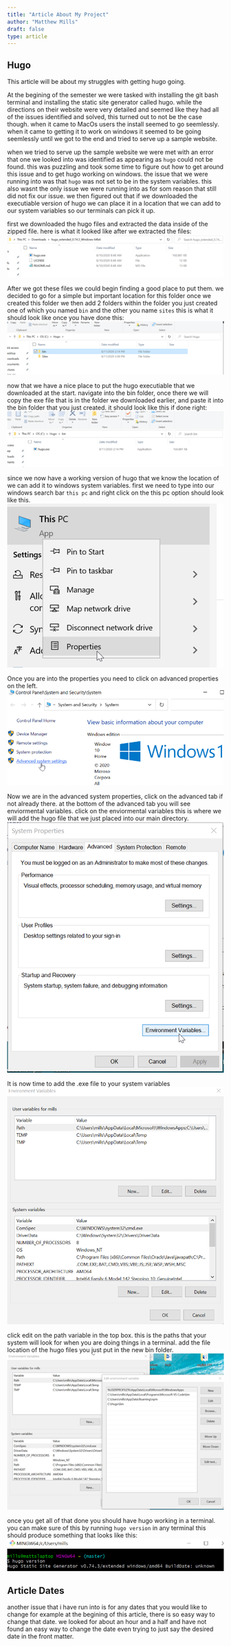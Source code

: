 ```yaml
---
title: "Article About My Project"
author: "Matthew Mills"
draft: false
type: article
---
```


## Hugo

This article will be about my struggles with getting hugo going.

At the begining of the semester we were tasked with installing the git bash terminal and installing the static site generator called hugo. while the directions on their website were very detailed and seemed like they had all of the issues identified and solved, this turned out to not be the case though. when it came to MacOs users the install seemed to go seemlessly. when it came to getting it to work on windows it seemed to be going seemlessly until we got to the end and tried to serve up a sample website.

when we tried to serve up the sample website we were met with an error that one we looked into was identified as appearing as `hugo` could not be found. this was puzzling and took some time to figure out how to get around this issue and to get hugo working on windows. the issue that we were running into was that `hugo` was not set to be in the system variables. this also wasnt the only issue we were running into as for som reason that still did not fix our issue. we then figured out that if we downloaded the executiable version of hugo we can place it in a location that we can add to our system variables so our terminals can pick it up.

first we downloaded the hugo files and extracted the data inside of the zipped file. here is what it looked like after we extracted the files:
 ![a table](hugo_download.png)

After we got these files we could begin finding a good place to put them. we decided to go for a simple but important location for this folder once we created this folder we then add 2 folders within the folder you just created one of which you named `bin` and the other you name `sites` this is what it should look like once you have done this:
 ![a table](hugo_folder.png)

now that we have a nice place to put the hugo executiable that we downloaded at the start. navigate into the bin folder, once there we will copy the exe file that is in the folder we downloaded earlier, and paste it into the bin folder that you just created. it should look like this if done right:
 ![a table](hugo_bin.png)

since we now have a working version of hugo that we know the location of we can add it to windows system variables. first we need to type into our windows search bar `this pc` and right click on the this pc option should look like this.
 ![a table](this_pc.png)

Once you are into the properties you need to click on advanced properties on the left.
 ![a table](adv_prop.png)

Now we are in the advanced system properties, click on the advanced tab if not already there. at the bottom of the advanced tab you will see enviormental variables. click on the enviormental variables this is where we will add the hugo file that we just placed into our main directory.
 ![a table](system_variable.png)

It is now time to add the .exe file to your system variables
 ![a table](env_variable.png)

click edit on the path variable in the top box. this is the paths that your system will look for when you are doing things in a terminal. add the file location of the hugo files you just put in the new bin folder.
![a table](edit_variable.png)

once you get all of that done you should have hugo working in a terminal. you can make sure of this by running `hugo version` in any terminal this should produce something that looks like this:
 ![a table](hugo_version.png)

 ## Article Dates

 another issue that i have run into is for any dates that you would like to change for example at the begining of this article, there is so easy way to change that date. we looked for about an hour and a half and have not found an easy way to change the date even trying to just say the desired date in the front matter.
